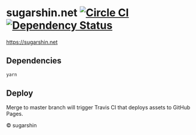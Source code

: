 # sugarshin.net [![Circle CI][circleci-image]][circleci-url] [![Dependency Status][david-image]][david-url]

https://sugarshin.net

## Dependencies

```sh
yarn
```

## Deploy

Merge to master branch will trigger Travis CI that deploys assets to GitHub Pages.

© sugarshin

[circleci-image]: https://circleci.com/gh/sugarshin/sugarshin.net/tree/master.svg?style=svg&circle-token=c6aee1c282c08be9a7b228f751bf6efb88ac5e08
[circleci-url]: https://circleci.com/gh/sugarshin/sugarshin.net/tree/master
[david-image]: https://david-dm.org/sugarshin/sugarshin.net.svg?style=flat-square
[david-url]: https://david-dm.org/sugarshin/sugarshin.net
